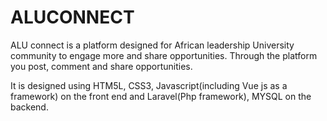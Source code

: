 # ALUCONNECT

ALU connect is a platform designed for African leadership University community to engage more and share opportunities.
Through the platform you post, comment and share opportunities.

It is designed using HTM5L, CSS3, Javascript(including Vue js as a framework) on the front end and Laravel(Php framework), MYSQL on the backend.
